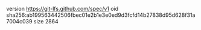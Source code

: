 version https://git-lfs.github.com/spec/v1
oid sha256:ab199563442506fbec01e2b1e3e0ed9d3fcfd14b27838d95d628f31a7004c039
size 2864
